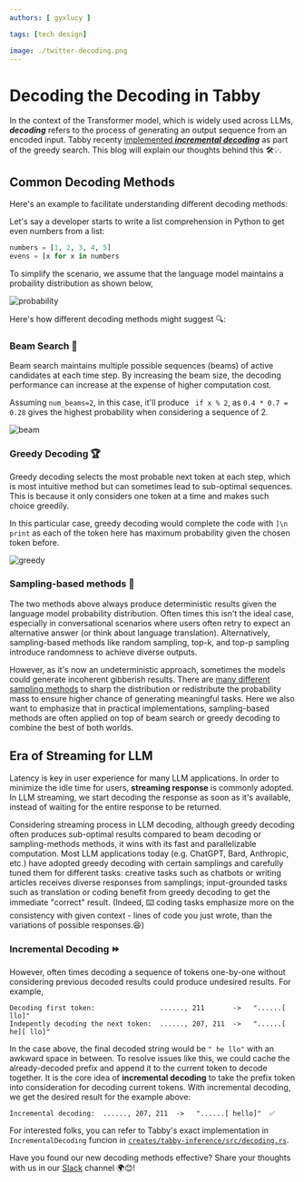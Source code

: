 ```yaml
---
authors: [ gyxlucy ]

tags: [tech design]

image: ./twitter-decoding.png
---
```

# Decoding the Decoding in Tabby

In the context of the Transformer model, which is widely used across LLMs, ***decoding*** refers to the process of generating an output sequence from an encoded input. Tabby recenty [implemented ***incremental decoding***](https://github.com/TabbyML/tabby/pull/491) as part of the greedy search. This blog will explain our thoughts behind this 🛠️💡.


## Common Decoding Methods

Here's an example to facilitate understanding different decoding methods:

Let's say a developer starts to write a list comprehension in Python to get even numbers from a list:

```python
numbers = [1, 2, 3, 4, 5]
evens = [x for x in numbers
```

To simplify the scenario, we assume that the language model maintains a probaility distribution as shown below,

![probability](./probability.png)

Here's how different decoding methods might suggest 🔍:


### Beam Search 🌈
Beam search maintains multiple possible sequences (beams) of active candidates at each time step. By increasing the beam size, the decoding performance can increase at the expense of higher computation cost.

Assuming `num_beams=2`, in this case, it'll produce ` if x % 2`, as `0.4 * 0.7 = 0.28` gives the highest probability when considering a sequence of 2.

![beam](./beam.png)

### Greedy Decoding 🏆

Greedy decoding selects the most probable next token at each step, which is most intuitive method but can sometimes lead to sub-optimal sequences. This is because it only considers one token at a time and makes such choice greedily. 

In this particular case, greedy decoding would complete the code with `]\n print` as each of the token here has maximum probability given the chosen token before.

![greedy](./greedy.png)

### Sampling-based methods 🎲
The two methods above always produce deterministic results given the language model probability distribution. Often times this isn't the ideal case, especially in conversational scenarios where users often retry to expect an alternative answer (or think about language translation). Alternatively, sampling-based methods like random sampling, top-k, and top-p sampling introduce randomness to achieve diverse outputs. 

However, as it's now an undeterministic approach, sometimes the models could generate incoherent gibberish results. There are [many different sampling methods](https://huggingface.co/docs/transformers/v4.34.1/en/main_classes/text_generation#transformers.GenerationMixin.sample) to sharp the distribution or redistribute the probability mass to ensure higher chance of generating meaningful tasks. Here we also want to emphasize that in practical implementations, sampling-based methods are often applied on top of beam search or greedy decoding to combine the best of both worlds.

## Era of Streaming for LLM
Latency is key in user experience for many LLM applications. In order to minimize the idle time for users, **streaming response** is commonly adopted. In LLM streaming, we start decoding the response as soon as it's available, instead of waiting for the entire response to be returned. 

Considering streaming process in LLM decoding, although greedy decoding often produces sub-optimal results compared to beam decoding or sampling-methods methods, it wins with its fast and parallelizable computation. Most LLM applications today (e.g. ChatGPT, Bard, Anthropic, etc.) have adopted greedy decoding with certain samplings and carefully tuned them for different tasks: creative tasks such as chatbots or writing articles receives diverse responses from samplings; input-grounded tasks such as translation or coding benefit from greedy decoding to get the immediate "correct" result. (Indeed, ⌨️ coding tasks emphasize more on the consistency with given context - lines of code you just wrote, than the variations of possible responses.😆)

### Incremental Decoding ⏩
However, often times decoding a sequence of tokens one-by-one without considering previous decoded results could produce undesired results. For example,

```
Decoding first token:                ......, 211       ->   "......[ llo]"
Indepently decoding the next token:  ......, 207, 211  ->   "......[ he][ llo]"
```

In the case above, the final decoded string would be `" he llo"` with an awkward space in between. To resolve issues like this, we could cache the already-decoded prefix and append it to the current token to decode together. It is the core idea of **incremental decoding** to take the prefix token into consideration for decoding current tokens. With incremental decoding, we get the desired result for the example above:

```
Incremental decoding:  ......, 207, 211  ->   "......[ hello]"  ✅
```

For interested folks, you can refer to Tabby's exact implementation in `IncrementalDecoding` funcion in [`creates/tabby-inference/src/decoding.rs`](https://github.com/TabbyML/tabby/pull/491).

Have you found our new decoding methods effective? Share your thoughts with us in our [Slack](https://join.slack.com/t/tabbyml/shared_invite/zt-22thejc0z-7ePKeWNCHPX31pEtnT4oYQ) channel 🌍😊!